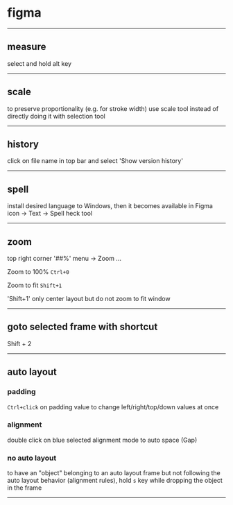 # figma

---

## measure

select and hold alt key

---

## scale

to preserve proportionality (e.g. for stroke width) use scale tool instead of directly doing it with selection tool

---

## history

click on file name in top bar and select 'Show version history'

---

## spell

install desired language to Windows, then it becomes available in Figma icon -> Text -> Spell heck tool

---

## zoom

top right corner '##%' menu -> Zoom ...

Zoom to 100% `Ctrl+0`

Zoom to fit `Shift+1`

'Shift+1' only center layout but do not zoom to fit window

---

## goto selected frame with shortcut

Shift + 2

---

## auto layout

### padding

`Ctrl+click` on padding value to change left/right/top/down values at once

### alignment

double click on blue selected alignment mode to auto space (Gap)

### no auto layout

to have an "object" belonging to an auto layout frame but not following the auto layout behavior (alignment rules), hold `s` key while dropping the object in the frame

---
